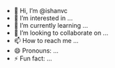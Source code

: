 - 👋 Hi, I’m @ishanvc
- 👀 I’m interested in ...
- 🌱 I’m currently learning ...
- 💞️ I’m looking to collaborate on ...
- 📫 How to reach me ...
- 😄 Pronouns: ...
- ⚡ Fun fact: ...

<!---
ishanvc/ishanvc is a ✨ special ✨ repository because its `README.md` (this file) appears on your GitHub profile.
You can click the Preview link to take a look at your changes.
--->
